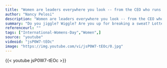 ```yaml
---
title: "Women are leaders everywhere you look -- from the CEO who runs a Fortune 500 company to the housewife who raises her children and heads her household. Our country was built by strong women and we will continue to break down walls and defy stereotypes."
author: "Nancy Pelosi"
description: "Women are leaders everywhere you look -- from the CEO who runs a Fortune 500 company to the housewife who raises her children and heads her household. Our country was built by strong women and we will continue to break down walls and defy stereotypes. - Nancy Pelosi quotes from GetInspired365.com"
summary: "Do you jiggle? Wiggle? Are you up for breaking a sweat? Lottery-funded This Girl Can is designed to inspire you to sweat like a pig – and feel like a fox while you’re doing it. Watch to find out how (and remember it’s players like you who are helping making it happen)."
referenceurl: ""
tags: ["International-Womens-Day","Women",]
source: "youtube"
videoid: "jsP0W7-tEOc"
image: "https://img.youtube.com/vi/jsP0W7-tEOc/0.jpg"
---
```


{{< youtube jsP0W7-tEOc >}}
